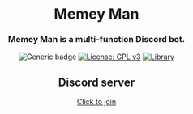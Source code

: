 <div align="center">
  
# Memey Man

<h3>Memey Man is a multi-function Discord bot.</h3> 

![Generic badge](https://img.shields.io/badge/Version-1.9.6-brightgreen.svg) [![License: GPL v3](https://img.shields.io/badge/License-GPLv3-blue.svg)](https://www.gnu.org/licenses/gpl-3.0) [![Library](https://img.shields.io/badge/Library-Discord.js-blueviolet)](https://discord.js.org/#/)

## Discord server

[Click to join](https://discord.gg/t2sRz6T "Bot testing Discord server")

</div>


